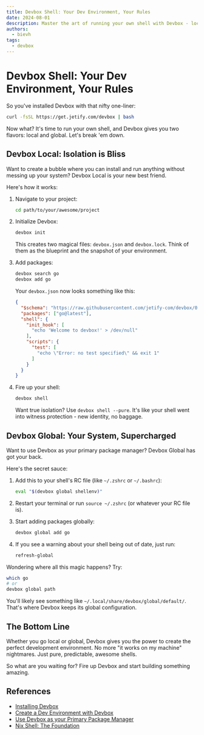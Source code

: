 ```yaml
---
title: Devbox Shell: Your Dev Environment, Your Rules
date: 2024-08-01
description: Master the art of running your own shell with Devbox - locally or globally. No more environment headaches.
authors:
  - bievh
tags:
  - devbox
---
```


# Devbox Shell: Your Dev Environment, Your Rules

So you've installed Devbox with that nifty one-liner:

```bash
curl -fsSL https://get.jetify.com/devbox | bash
```

Now what? It's time to run your own shell, and Devbox gives you two flavors: local and global. Let's break 'em down.

## Devbox Local: Isolation is Bliss

Want to create a bubble where you can install and run anything without messing up your system? Devbox Local is your new best friend.

Here's how it works:

1. Navigate to your project:

   ```bash
   cd path/to/your/awesome/project
   ```

2. Initialize Devbox:

   ```bash
   devbox init
   ```

   This creates two magical files: `devbox.json` and `devbox.lock`. Think of them as the blueprint and the snapshot of your environment.

3. Add packages:

   ```bash
   devbox search go
   devbox add go
   ```

   Your `devbox.json` now looks something like this:

   ```json
   {
     "$schema": "https://raw.githubusercontent.com/jetify-com/devbox/0.12.0/.schema/devbox.schema.json",
     "packages": ["go@latest"],
     "shell": {
       "init_hook": [
         "echo 'Welcome to devbox!' > /dev/null"
       ],
       "scripts": {
         "test": [
           "echo \"Error: no test specified\" && exit 1"
         ]
       }
     }
   }
   ```

4. Fire up your shell:

   ```bash
   devbox shell
   ```

   Want true isolation? Use `devbox shell --pure`. It's like your shell went into witness protection - new identity, no baggage.

## Devbox Global: Your System, Supercharged

Want to use Devbox as your primary package manager? Devbox Global has got your back.

Here's the secret sauce:

1. Add this to your shell's RC file (like `~/.zshrc` or `~/.bashrc`):

   ```bash
   eval "$(devbox global shellenv)"
   ```

2. Restart your terminal or run `source ~/.zshrc` (or whatever your RC file is).

3. Start adding packages globally:

   ```bash
   devbox global add go
   ```

4. If you see a warning about your shell being out of date, just run:

   ```bash
   refresh-global
   ```

Wondering where all this magic happens? Try:

```bash
which go
# or
devbox global path
```

You'll likely see something like `~/.local/share/devbox/global/default/`. That's where Devbox keeps its global configuration.

## The Bottom Line

Whether you go local or global, Devbox gives you the power to create the perfect development environment. No more "it works on my machine" nightmares. Just pure, predictable, awesome shells.

So what are you waiting for? Fire up Devbox and start building something amazing.

## References

- [Installing Devbox](https://www.jetify.com/devbox/docs/installing_devbox/)
- [Create a Dev Environment with Devbox](https://www.jetify.com/devbox/docs/quickstart/)
- [Use Devbox as your Primary Package Manager](https://www.jetify.com/devbox/docs/devbox_global/)
- [Nix Shell: The Foundation](../introduction/¶%20Nix%20Shell.md)

